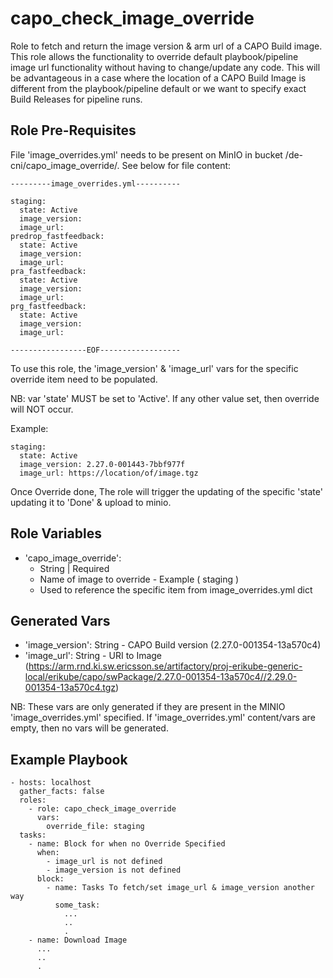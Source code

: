 capo_check_image_override
=========================

Role to fetch and return the image version & arm url of a CAPO Build image.
This role allows the functionality to override default playbook/pipeline image url functionality without having to change/update any code.
This will be advantageous in a case where the location of a CAPO Build Image is different from the playbook/pipeline default or we want to specify exact Build Releases for pipeline runs.

Role Pre-Requisites
-------------------
File 'image_overrides.yml' needs to be present on MinIO in bucket /de-cni/capo_image_override/.
See below for file content:
```
---------image_overrides.yml----------

staging:
  state: Active
  image_version:
  image_url:
predrop_fastfeedback:
  state: Active
  image_version:
  image_url:
pra_fastfeedback:
  state: Active
  image_version:
  image_url:
prg_fastfeedback:
  state: Active
  image_version:
  image_url:

-----------------EOF------------------
```

To use this role, the 'image_version' & 'image_url' vars for the specific override item need to be populated.

NB: var 'state' MUST be set to 'Active'. If any other value set, then override will NOT occur.

Example:
```
staging:
  state: Active
  image_version: 2.27.0-001443-7bbf977f
  image_url: https://location/of/image.tgz
```
Once Override done, The role will trigger the updating of the specific 'state' updating it to 'Done' & upload to minio.

Role Variables
--------------
- 'capo_image_override':
    - String | Required
    - Name of image to override - Example ( staging )
    - Used to reference the specific item from image_overrides.yml dict

Generated Vars
--------------
- 'image_version': String - CAPO Build version (2.27.0-001354-13a570c4)
- 'image_url': String - URI to Image (https://arm.rnd.ki.sw.ericsson.se/artifactory/proj-erikube-generic-local/erikube/capo/swPackage/2.27.0-001354-13a570c4//2.29.0-001354-13a570c4.tgz)

NB: These vars are only generated if they are present in the MINIO 'image_overrides.yml' specified.
    If 'image_overrides.yml' content/vars are empty, then no vars will be generated.

Example Playbook
----------------
```
- hosts: localhost
  gather_facts: false
  roles:
    - role: capo_check_image_override
      vars:
        override_file: staging
  tasks:
    - name: Block for when no Override Specified
      when:
        - image_url is not defined
        - image_version is not defined
      block:
        - name: Tasks To fetch/set image_url & image_version another way
          some_task:
            ...
            ..
            .
    - name: Download Image
      ...
      ..
      .
```